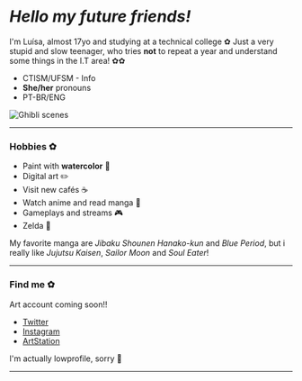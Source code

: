 # _Hello my future friends!_ 

I'm Luísa, almost 17yo and studying at a technical college ✿
Just a very stupid and slow teenager, who tries **not** to repeat a year and understand some things in the I.T area! ✿✿

- CTISM/UFSM - Info 
- **She/her** pronouns 
- PT-BR/ENG 

![Ghibli scenes](https://64.media.tumblr.com/53cc5e08d9547dd6eece902b25637b3f/tumblr_nqzaefTh7u1rii88ro3_500.gifv "scenes")

____
### Hobbies ✿

- Paint with **watercolor** 🎨
- Digital art ✏️
- Visit new cafés ☕️
- Watch anime and read manga 🎥
- Gameplays and streams 🎮
- Zelda 🧝

My favorite manga are _Jibaku Shounen Hanako-kun_ and _Blue Period_, but i really like _Jujutsu Kaisen_, _Sailor Moon_ and _Soul Eater_!
____
### Find me ✿

Art account coming soon!!
- [Twitter](https://twitter.com/fanonzee)
- [Instagram](https://www.instagram.com/luisafzn/)
- [ArtStation](https://www.artstation.com/fanonzee/profile)

I'm actually lowprofile, sorry 🤧
____